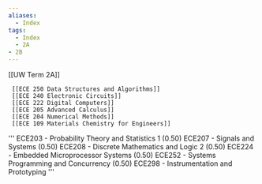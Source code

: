 ```yaml
---
aliases:
  - Index
tags:
  - Index
  - 2A
- 2B
---
```





[[UW Term 2A]]

	 [[ECE 250 Data Structures and Algorithms]]
	 [[ECE 240 Electronic Circuits]]
	 [[ECE 222 Digital Computers]]
	 [[ECE 205 Advanced Calculus]]
	 [[ECE 204 Numerical Methods]]
	 [[ECE 109 Materials Chemistry for Engineers]]
'''
ECE203 - Probability Theory and Statistics 1 (0.50)
ECE207 - Signals and Systems (0.50)
ECE208 - Discrete Mathematics and Logic 2 (0.50)
ECE224 - Embedded Microprocessor Systems (0.50)
ECE252 - Systems Programming and Concurrency (0.50)
ECE298 - Instrumentation and Prototyping
'''
